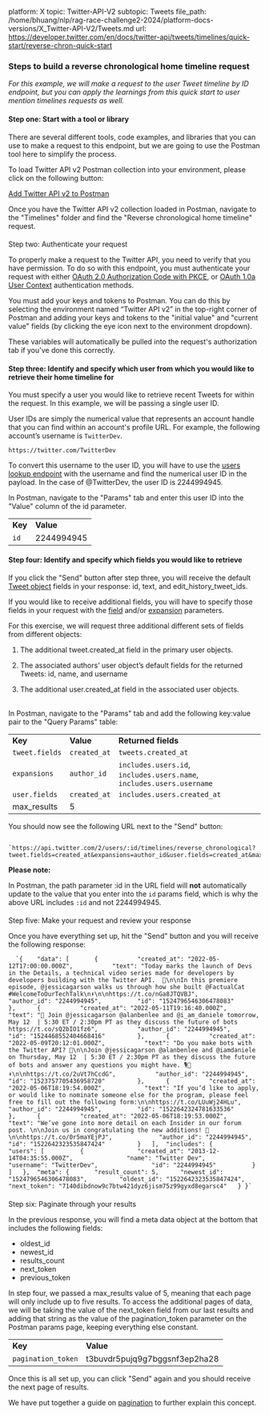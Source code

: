 platform: X
topic: Twitter-API-V2
subtopic: Tweets
file_path: /home/bhuang/nlp/rag-race-challenge2-2024/platform-docs-versions/X_Twitter-API-V2/Tweets.md
url: https://developer.twitter.com/en/docs/twitter-api/tweets/timelines/quick-start/reverse-chron-quick-start


### Steps to build a reverse chronological home timeline request

_For this example, we will make a request to the user Tweet timeline by ID endpoint, but you can apply the learnings from this quick start to user mention timelines requests as well._ 

#### Step one: Start with a tool or library

There are several different tools, code examples, and libraries that you can use to make a request to this endpoint, but we are going to use the Postman tool here to simplify the process.

To load Twitter API v2 Postman collection into your environment, please click on the following button:

[Add Twitter API v2 to Postman](https://t.co/twitter-api-postman)

  
Once you have the Twitter API v2 collection loaded in Postman, navigate to the "Timelines" folder and find the "Reverse chronological home timeline" request.

####   
Step two: Authenticate your request

To properly make a request to the Twitter API, you need to verify that you have permission. To do so with this endpoint, you must authenticate your request with either [OAuth 2.0 Authorization Code with PKCE](https://developer.twitter.com/en/docs/authentication/oauth-2-0/authorization-code), or [OAuth 1.0a User Context](https://developer.twitter.com/en/docs/authentication/oauth-1-0a) authentication methods. 

You must add your keys and tokens to Postman. You can do this by selecting the environment named “Twitter API v2” in the top-right corner of Postman and adding your keys and tokens to the "initial value" and "current value" fields (by clicking the eye icon next to the environment dropdown).

These variables will automatically be pulled into the request's authorization tab if you've done this correctly.

#### Step three: Identify and specify which user from which you would like to retrieve their home timeline for

You must specify a user you would like to retrieve recent Tweets for within the request. In this example, we will be passing a single user ID.

User IDs are simply the numerical value that represents an account handle that you can find within an account's profile URL. For example, the following account’s username is `TwitterDev`.

`https://twitter.com/TwitterDev`

To convert this username to the user ID, you will have to use the [users lookup endpoint](https://developer.twitter.com/en/docs/twitter-api/users/lookup/quick-start) with the username and find the numerical user ID in the payload. In the case of @TwitterDev, the user ID is 2244994945.

In Postman, navigate to the "Params" tab and enter this user ID into the "Value" column of the id parameter.

|     |     |
| --- | --- |
| **Key** | **Value** |
| `id` | 2244994945 |

#### Step four: Identify and specify which fields you would like to retrieve

If you click the "Send" button after step three, you will receive the default [Tweet object](https://developer.twitter.com/content/developer-twitter/en/docs/twitter-api/object-reference/tweet) fields in your response: id, text, and edit\_history\_tweet\_ids.

If you would like to receive additional fields, you will have to specify those fields in your request with the [field](https://developer.twitter.com/content/developer-twitter/en/docs/twitter-api/fields) and/or [expansion](https://developer.twitter.com/content/developer-twitter/en/docs/twitter-api/expansions) parameters.

For this exercise, we will request three additional different sets of fields from different objects:

1. The additional tweet.created\_at field in the primary user objects.  
    
2. The associated authors’ user object’s default fields for the returned Tweets: id, name, and username
3. The additional user.created\_at field in the associated user objects.  
     

In Postman, navigate to the "Params" tab and add the following key:value pair to the "Query Params" table:  

|     |     |     |
| --- | --- | --- |
| **Key** | **Value** | **Returned fields** |
| `tweet.fields` | `created_at` | `tweets.created_at` |
| `expansions` | `author_id` | `includes.users.id`, `includes.users.name`, `includes.users.username` |
| `user.fields` | `created_at` | `includes.users.created_at` |
| max\_results | 5   |     |

  
You should now see the following URL next to the "Send" button:

      `https://api.twitter.com/2/users/:id/timelines/reverse_chronological?tweet.fields=created_at&expansions=author_id&user.fields=created_at&max_results=5`
    

**Please note:**

In Postman, the path parameter :id in the URL field will **not** automatically update to the value that you enter into the `id` params field, which is why the above URL includes `:id` and not 2244994945.

####   
Step five: Make your request and review your response

Once you have everything set up, hit the "Send" button and you will receive the following response:

      `{ 	"data": [ 		{ 			"created_at": "2022-05-12T17:00:00.000Z", 			"text": "Today marks the launch of Devs in the Details, a technical video series made for developers by developers building with the Twitter API.  🚀\n\nIn this premiere episode, @jessicagarson walks us through how she built @FactualCat #WelcomeToOurTechTalk\n⬇️\n\nhttps://t.co/nGa8JTQVBJ", 			"author_id": "2244994945", 			"id": "1524796546306478083" 		}, 		{ 			"created_at": "2022-05-11T19:16:40.000Z", 			"text": "📢 Join @jessicagarson @alanbenlee and @i_am_daniele tomorrow, May 12  | 5:30 ET / 2:30pm PT as they discuss the future of bots https://t.co/sQ2bIO1fz6", 			"author_id": "2244994945", 			"id": "1524468552404668416" 		}, 		{ 			"created_at": "2022-05-09T20:12:01.000Z", 			"text": "Do you make bots with the Twitter API? 🤖\n\nJoin @jessicagarson @alanbenlee and @iamdaniele on Thursday, May 12  | 5:30 ET / 2:30pm PT as they discuss the future of bots and answer any questions you might have. 🎙📆⬇️\n\nhttps://t.co/2uVt7hCcdG", 			"author_id": "2244994945", 			"id": "1523757705436958720" 		}, 		{ 			"created_at": "2022-05-06T18:19:54.000Z", 			"text": "If you’d like to apply, or would like to nominate someone else for the program, please feel free to fill out the following form:\n\nhttps://t.co/LUuWj24HLu", 			"author_id": "2244994945", 			"id": "1522642324781633536" 		}, 		{ 			"created_at": "2022-05-06T18:19:53.000Z", 			"text": "We’ve gone into more detail on each Insider in our forum post. \n\nJoin us in congratulating the new additions! 🥳\n\nhttps://t.co/0r5maYEjPJ", 			"author_id": "2244994945", 			"id": "1522642323535847424" 		} 	], 	"includes": { 		"users": [ 			{ 				"created_at": "2013-12-14T04:35:55.000Z", 				"name": "Twitter Dev", 				"username": "TwitterDev", 				"id": "2244994945" 			} 		] 	}, 	"meta": { 		"result_count": 5, 		"newest_id": "1524796546306478083", 		"oldest_id": "1522642323535847424", 		"next_token": "7140dibdnow9c7btw421dyz6jism75z99gyxd8egarsc4" 	} }`
    

####   
Step six: Paginate through your results

In the previous response, you will find a meta data object at the bottom that includes the following fields:

* oldest\_id
* newest\_id
* results\_count
* next\_token
* previous\_token

In step four, we passed a max\_results value of 5, meaning that each page will only include up to five results. To access the additional pages of data, we will be taking the value of the next\_token field from our last results and adding that string as the value of the pagination\_token parameter on the Postman params page, keeping everything else constant. 

|     |     |
| --- | --- |
| **Key** | **Value** |
| `pagination_token` | t3buvdr5pujq9g7bggsnf3ep2ha28 |

Once this is all set up, you can click "Send" again and you should receive the next page of results. 

We have put together a guide on [pagination](https://developer.twitter.com/en/docs/twitter-api/pagination) to further explain this concept.